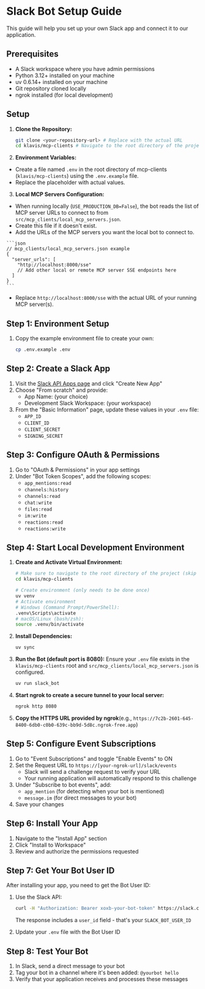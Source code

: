 # Slack Bot Setup Guide

This guide will help you set up your own Slack app and connect it to our application.

## Prerequisites

- A Slack workspace where you have admin permissions
- Python 3.12+ installed on your machine
- uv 0.6.14+ installed on your machine
- Git repository cloned locally
- ngrok installed (for local development)

## Setup

1.  **Clone the Repository:**

    ```bash
    git clone <your-repository-url> # Replace with the actual URL
    cd klavis/mcp-clients # Navigate to the root directory of the project
    ```

2.  **Environment Variables:**

   - Create a file named `.env` in the root directory of mcp-clients (`klavis/mcp-clients`) using the `.env.example` file.
   - Replace the placeholder with actual values.

3.  **Local MCP Servers Configuration:**

   - When running locally (`USE_PRODUCTION_DB=False`), the bot reads the list of MCP server URLs to connect to from `src/mcp_clients/local_mcp_servers.json`.
   - Create this file if it doesn't exist.
   - Add the URLs of the MCP servers you want the local bot to connect to.

    ```json
    // mcp_clients/local_mcp_servers.json example
    {
      "server_urls": [
        "http://localhost:8000/sse"
        // Add other local or remote MCP server SSE endpoints here
      ]
    }
    ```

   - Replace `http://localhost:8000/sse` with the actual URL of your running MCP server(s).


## Step 1: Environment Setup

1. Copy the example environment file to create your own:
   ```bash
   cp .env.example .env
   ```

## Step 2: Create a Slack App

1. Visit the [Slack API Apps page](https://api.slack.com/apps) and click "Create New App"
2. Choose "From scratch" and provide:
   - App Name: (your choice)
   - Development Slack Workspace: (your workspace)
3. From the "Basic Information" page, update these values in your `.env` file:
   - `APP_ID`
   - `CLIENT_ID`
   - `CLIENT_SECRET`
   - `SIGNING_SECRET`

## Step 3: Configure OAuth & Permissions

1. Go to "OAuth & Permissions" in your app settings
2. Under "Bot Token Scopes", add the following scopes:
   - `app_mentions:read`
   - `channels:history`
   - `channels:read`
   - `chat:write`
   - `files:read`
   - `im:write`
   - `reactions:read`
   - `reactions:write`

## Step 4: Start Local Development Environment

1.  **Create and Activate Virtual Environment:**
    ```bash
    # Make sure to navigate to the root directory of the project (skip if already done)
    cd klavis/mcp-clients
    ```
    ```bash
    # Create environment (only needs to be done once)
    uv venv
    # Activate environment
    # Windows (Command Prompt/PowerShell):
    .venv\Scripts\activate
    # macOS/Linux (bash/zsh):
    source .venv/bin/activate
    ```
2.  **Install Dependencies:**
    ```bash
    uv sync
    ```
3.  **Run the Bot (default port is 8080):**
    Ensure your `.env` file exists in the `klavis/mcp-clients` root and `src/mcp_clients/local_mcp_servers.json` is configured.
    ```bash
    uv run slack_bot
    ```
    
4.  **Start ngrok to create a secure tunnel to your local server:**
    ```bash
    ngrok http 8080
    ```
 
6. **Copy the HTTPS URL provided by ngrok**(e.g., `https://7c2b-2601-645-8400-6db0-c0b0-639c-bb9d-5d8c.ngrok-free.app`)

## Step 5: Configure Event Subscriptions

1. Go to "Event Subscriptions" and toggle "Enable Events" to ON
2. Set the Request URL to `https://[your-ngrok-url]/slack/events`
   - Slack will send a challenge request to verify your URL
   - Your running application will automatically respond to this challenge
3. Under "Subscribe to bot events", add:
   - `app_mention` (for detecting when your bot is mentioned)
   - `message.im` (for direct messages to your bot)
4. Save your changes

## Step 6: Install Your App

1. Navigate to the "Install App" section
2. Click "Install to Workspace"
3. Review and authorize the permissions requested

## Step 7: Get Your Bot User ID

After installing your app, you need to get the Bot User ID:

1. Use the Slack API:
   ```bash
   curl -H "Authorization: Bearer xoxb-your-bot-token" https://slack.com/api/auth.test
   ```
   The response includes a `user_id` field - that's your `SLACK_BOT_USER_ID`

2. Update your `.env` file with the Bot User ID

## Step 8: Test Your Bot

1. In Slack, send a direct message to your bot
2. Tag your bot in a channel where it's been added: `@yourbot hello`
3. Verify that your application receives and processes these messages

